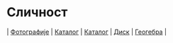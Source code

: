 # Сличност

| [Фотографије][1]
| [Каталог][2]
| [Каталог][3]
| [Диск][4]
| [Геогебра][4]
|

[1]: https://photos.app.goo.gl/UaXuHXwi2FWVc5nT7 "Фотографије табле"
[2]: https://ndjapic.github.io/zayopa/m7/08-slicnost/ "Каталог линкова"
[3]: https://ndjapic.github.io/zayopa/m8/01-slicnost/ "Каталог линкова"
[4]: https://drive.google.com/drive/folders/1lLXQHoGM_W4dasGEc0bpm-HY1REssE9L?usp=drive_link "Гугл диск"
[5]: https://www.geogebra.org/m/aMy8ySp5
